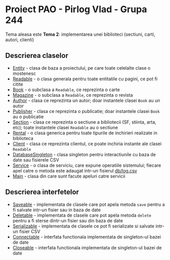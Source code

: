 # Proiect PAO - Pirlog Vlad - Grupa 244

Tema aleasa este **Tema 2**: implementarea unei biblioteci (sectiuni, carti, autori, clienti)

## Descrierea claselor

* [Entity](src/library/Entity.java) - clasa de baza a proiectului, pe care toate celelalte clase o mostenesc
* [Readable](src/library/Readable.java) - o clasa generala pentru toate entitatile cu pagini, ce pot fi citite
* [Book](src/library/Book.java) - o subclasa a `Readable`, ce reprezinta o carte
* [Magazine](src/library/Magazine.java) - o subclasa a `Readable`, ce reprezinta o revista
* [Author](src/library/Author.java) - clasa ce reprezinta un autor; doar instantele clasei `Book` au un autor
* [Publisher](src/library/Publisher.java) - clasa ce reprezinta o publicatie; doar instantele clasei `Book` au o publicatie
* [Section](src/library/Section.java) - clasa ce reprezinta o sectiune a bibliotecii (SF, stiinta, arta, etc); toate instantele clasei `Readable` au o sectiune
* [Rental](src/library/Rental.java) - o clasa generica pentru toate tipurile de inchirieri realizate in biblioteca
* [Client](src/library/Client.java) - clasa ce reprezinta clientul, ce poate inchiria instante ale clasei `Readable`
* [DatabaseSingleton](src/library/DatabaseSingleton.java) - clasa singleton pentru interactiunile cu baza de date sau fisierele CSV
* [Service](src/library/Service.java) - o clasa de serviciu, care expune operatiile sistemului; fiecare apel catre o metoda este adaugat intr-un fisierul [db/log.csv](db/log.csv)
* [Main](src/library/Main.java) - clasa din care sunt facute apeluri catre servicii

## Descrierea interfetelor

* [Saveable](src/library/interfaces/Saveable.java) - implementata de clasele care pot apela metoda `save` pentru a fi salvate intr-un fisier sau in baza de date
* [Deletable](src/library/interfaces/Deletable.java) - implementata de clasele care pot apela metoda `delete` pentru a fi sterse dintr-un fisier sau din baza de date
* [Serializable](src/library/interfaces/Serializable.java) - implementata de clasele ce pot fi serializate si salvate intr-un fisier CSV
* [Connectable](src/library/interfaces/Connectable.java) - interfata functionala implementata de singleton-ul bazei de date
* [Closeable](src/library/interfaces/Closeable.java) - interfata functionala implementata de singleton-ul bazei de date
